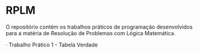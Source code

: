 # RPLM

O repositório contém os trabalhos práticos de programação desenvolvidos para a matéria de Resolução de Problemas com Lógica Matemática.

· Trabalho Prático 1 - Tabela Verdade
